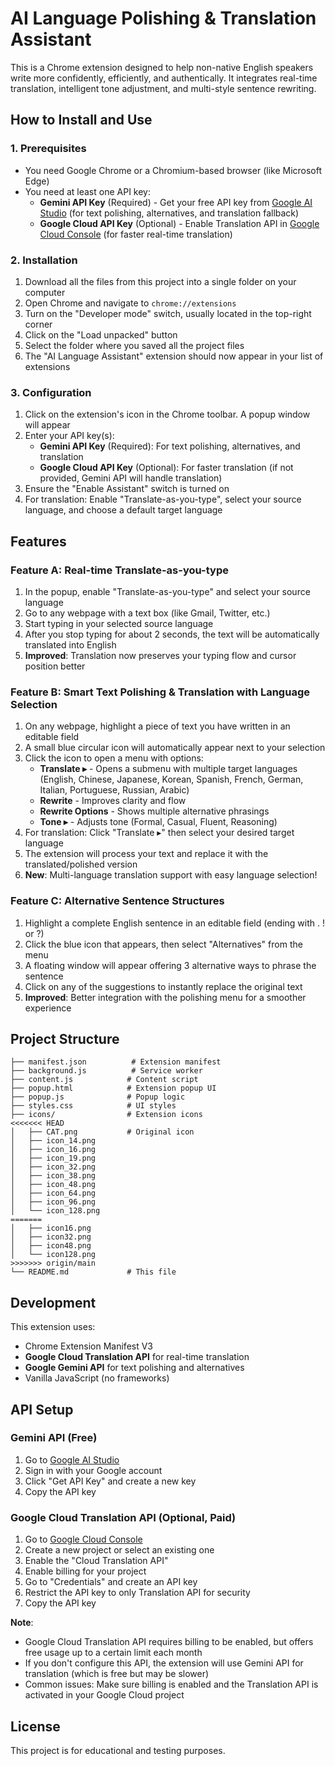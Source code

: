 # AI Language Polishing & Translation Assistant

This is a Chrome extension designed to help non-native English speakers write more confidently, efficiently, and authentically. It integrates real-time translation, intelligent tone adjustment, and multi-style sentence rewriting.

## How to Install and Use

### 1. Prerequisites
- You need Google Chrome or a Chromium-based browser (like Microsoft Edge)
- You need at least one API key:
  - **Gemini API Key** (Required) - Get your free API key from [Google AI Studio](https://aistudio.google.com/) (for text polishing, alternatives, and translation fallback)
  - **Google Cloud API Key** (Optional) - Enable Translation API in [Google Cloud Console](https://console.cloud.google.com/) (for faster real-time translation)

### 2. Installation
1. Download all the files from this project into a single folder on your computer
2. Open Chrome and navigate to `chrome://extensions`
3. Turn on the "Developer mode" switch, usually located in the top-right corner
4. Click on the "Load unpacked" button
5. Select the folder where you saved all the project files
6. The "AI Language Assistant" extension should now appear in your list of extensions

### 3. Configuration
1. Click on the extension's icon in the Chrome toolbar. A popup window will appear
2. Enter your API key(s):
   - **Gemini API Key** (Required): For text polishing, alternatives, and translation
   - **Google Cloud API Key** (Optional): For faster translation (if not provided, Gemini API will handle translation)
3. Ensure the "Enable Assistant" switch is turned on
4. For translation: Enable "Translate-as-you-type", select your source language, and choose a default target language

## Features

### Feature A: Real-time Translate-as-you-type
1. In the popup, enable "Translate-as-you-type" and select your source language
2. Go to any webpage with a text box (like Gmail, Twitter, etc.)
3. Start typing in your selected source language
4. After you stop typing for about 2 seconds, the text will be automatically translated into English
5. **Improved**: Translation now preserves your typing flow and cursor position better

### Feature B: Smart Text Polishing & Translation with Language Selection
1. On any webpage, highlight a piece of text you have written in an editable field
2. A small blue circular icon will automatically appear next to your selection
3. Click the icon to open a menu with options:
   - **Translate ▸** - Opens a submenu with multiple target languages (English, Chinese, Japanese, Korean, Spanish, French, German, Italian, Portuguese, Russian, Arabic)
   - **Rewrite** - Improves clarity and flow
   - **Rewrite Options** - Shows multiple alternative phrasings
   - **Tone ▸** - Adjusts tone (Formal, Casual, Fluent, Reasoning)
4. For translation: Click "Translate ▸" then select your desired target language
5. The extension will process your text and replace it with the translated/polished version
6. **New**: Multi-language translation support with easy language selection!

### Feature C: Alternative Sentence Structures
1. Highlight a complete English sentence in an editable field (ending with . ! or ?)
2. Click the blue icon that appears, then select "Alternatives" from the menu
3. A floating window will appear offering 3 alternative ways to phrase the sentence
4. Click on any of the suggestions to instantly replace the original text
5. **Improved**: Better integration with the polishing menu for a smoother experience

## Project Structure
```
├── manifest.json          # Extension manifest
├── background.js          # Service worker
├── content.js            # Content script
├── popup.html            # Extension popup UI
├── popup.js              # Popup logic
├── styles.css            # UI styles
├── icons/                # Extension icons
<<<<<<< HEAD
│   ├── CAT.png           # Original icon
│   ├── icon_14.png
│   ├── icon_16.png
│   ├── icon_19.png
│   ├── icon_32.png
│   ├── icon_38.png
│   ├── icon_48.png
│   ├── icon_64.png
│   ├── icon_96.png
│   └── icon_128.png
=======
│   ├── icon16.png
│   ├── icon32.png
│   ├── icon48.png
│   └── icon128.png
>>>>>>> origin/main
└── README.md             # This file
```

## Development
This extension uses:
- Chrome Extension Manifest V3
- **Google Cloud Translation API** for real-time translation
- **Google Gemini API** for text polishing and alternatives
- Vanilla JavaScript (no frameworks)

## API Setup

### Gemini API (Free)
1. Go to [Google AI Studio](https://aistudio.google.com/)
2. Sign in with your Google account
3. Click "Get API Key" and create a new key
4. Copy the API key

### Google Cloud Translation API (Optional, Paid)
1. Go to [Google Cloud Console](https://console.cloud.google.com/)
2. Create a new project or select an existing one
3. Enable the "Cloud Translation API"
4. Enable billing for your project
5. Go to "Credentials" and create an API key
6. Restrict the API key to only Translation API for security
7. Copy the API key

**Note**: 
- Google Cloud Translation API requires billing to be enabled, but offers free usage up to a certain limit each month
- If you don't configure this API, the extension will use Gemini API for translation (which is free but may be slower)
- Common issues: Make sure billing is enabled and the Translation API is activated in your Google Cloud project

## License
This project is for educational and testing purposes.